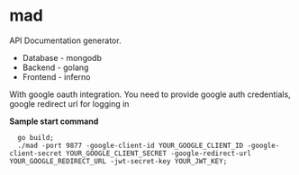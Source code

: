 # mad
API Documentation generator.

* Database - mongodb
* Backend - golang
* Frontend - inferno


With google oauth integration.
You need to provide google auth credentials, google redirect url for logging in

**Sample start command**

```
  go build;
  ./mad -port 9877 -google-client-id YOUR_GOOGLE_CLIENT_ID -google-client-secret YOUR_GOOGLE_CLIENT_SECRET -google-redirect-url YOUR_GOOGLE_REDIRECT_URL -jwt-secret-key YOUR_JWT_KEY;
```





